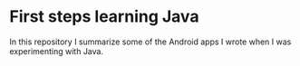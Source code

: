 # First steps learning Java

In this repository I summarize some of the Android apps I wrote when I was experimenting with Java.


